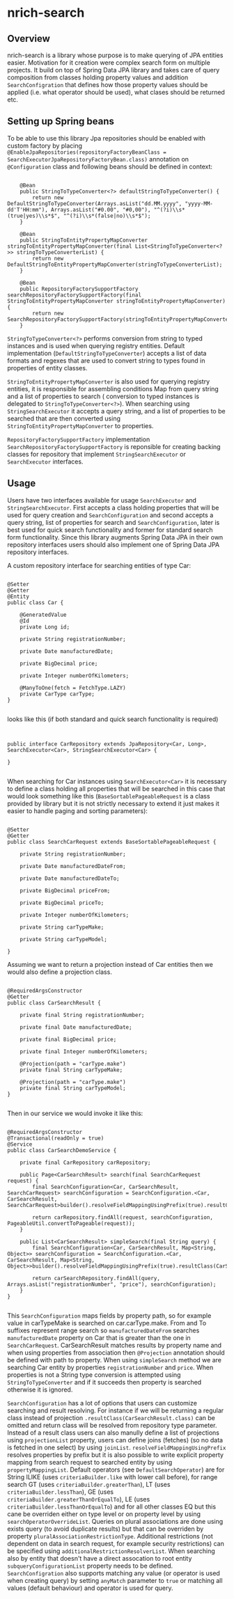 # nrich-search

## Overview

nrich-search is a library whose purpose is to make querying of JPA entities easier. Motivation for it creation were complex search form
on multiple projects. It build on top of Spring Data JPA library and takes care of query composition from classes holding property values
and addition `SearchConfigration` that defines how those property values should be applied (i.e. what operator should be used), what clases should
be returned etc.   
 

## Setting up Spring beans

To be able to use this library Jpa repositories should be enabled with custom factory by placing `@EnableJpaRepositories(repositoryFactoryBeanClass = SearchExecutorJpaRepositoryFactoryBean.class)` annotation
on `@Configuration` class and following beans should be defined in context:

```

    @Bean
    public StringToTypeConverter<?> defaultStringToTypeConverter() {
        return new DefaultStringToTypeConverter(Arrays.asList("dd.MM.yyyy", "yyyy-MM-dd'T'HH:mm"), Arrays.asList("#0.00", "#0,00"), "^(?i)\\s*(true|yes)\\s*$", "^(?i)\\s*(false|no)\\s*$");
    }

    @Bean
    public StringToEntityPropertyMapConverter stringToEntityPropertyMapConverter(final List<StringToTypeConverter<?>> stringToTypeConverterList) {
        return new DefaultStringToEntityPropertyMapConverter(stringToTypeConverterList);
    }

    @Bean
    public RepositoryFactorySupportFactory searchRepositoryFactorySupportFactory(final StringToEntityPropertyMapConverter stringToEntityPropertyMapConverter) {
        return new SearchRepositoryFactorySupportFactory(stringToEntityPropertyMapConverter);
    }

```
`StringToTypeConverter<?>` performs conversion from string to typed instances and is used when querying registry entities. Default implementation (`DefaultStringToTypeConverter`)
accepts a list of data formats and regexes that are used to convert string to types found in properties of entity classes.

`StringToEntityPropertyMapConverter` is also used for querying registry entities, it is responsible for assembling conditions Map from query string and a list of properties to search (
conversion to typed instances is delegated to `StringToTypeConverter<?>`). When searching using `StringSearchExecutor` it accepts a query string, and a list of properties to be searched that
are then converted using  `StringToEntityPropertyMapConverter` to properties.

`RepositoryFactorySupportFactory` implementation `SearchRepositoryFactorySupportFactory` is reponsible for creating backing classes for repository that implement `StringSearchExecutor` or 
`SearchExecutor` interfaces.  

## Usage

Users have two interfaces available for usage `SearchExecutor` and `StringSearchExecutor`. First accepts a class holding properties that will be used for query creation and `SearchConfiguration` and
second accepts a query string, list of properties for search and `SearchConfiguration`, later is best used for quick search functionality and former for standard search form functionality.
Since this library augments Spring Data JPA in their own repository interfaces users should also implement one of Spring Data JPA repository interfaces.

A custom repository interface for searching entities of type Car:

```

@Setter
@Getter
@Entity
public class Car {

    @GeneratedValue
    @Id
    private Long id;

    private String registrationNumber;

    private Date manufacturedDate;

    private BigDecimal price;

    private Integer numberOfKilometers;

    @ManyToOne(fetch = FetchType.LAZY)
    private CarType carType;
}


```

looks like this (if both standard and quick search functionality is required) 

```


public interface CarRepository extends JpaRepository<Car, Long>, SearchExecutor<Car>, StringSearchExecutor<Car> {

}


```  

When searching for Car instances using `SearchExecutor<Car>` it is necessary to define a class holding all properties that will be searched in this case that would look something like this 
(`BaseSortablePageableRequest` is a class provided by library but it is not strictly necessary to extend it just makes it easier to handle paging and sorting parameters):

```

@Setter
@Getter
public class SearchCarRequest extends BaseSortablePageableRequest {

    private String registrationNumber;

    private Date manufacturedDateFrom;

    private Date manufacturedDateTo;

    private BigDecimal priceFrom;

    private BigDecimal priceTo;

    private Integer numberOfKilometers;

    private String carTypeMake;

    private String carTypeModel;

}

```

Assuming we want to return a projection instead of Car entities then we would also define a projection class.



```

@RequiredArgsConstructor
@Getter
public class CarSearchResult {

    private final String registrationNumber;

    private final Date manufacturedDate;

    private final BigDecimal price;

    private final Integer numberOfKilometers;

    @Projection(path = "carType.make")
    private final String carTypeMake;

    @Projection(path = "carType.make")
    private final String carTypeModel;
}


```

Then in our service we would invoke it like this:


```

@RequiredArgsConstructor
@Transactional(readOnly = true)
@Service
public class CarSearchDemoService {

    private final CarRepository carRepository;

    public Page<CarSearchResult> search(final SearchCarRequest request) {
        final SearchConfiguration<Car, CarSearchResult, SearchCarRequest> searchConfiguration = SearchConfiguration.<Car, CarSearchResult, SearchCarRequest>builder().resolveFieldMappingUsingPrefix(true).resultClass(CarSearchResult.class).build();

        return carRepository.findAll(request, searchConfiguration, PageableUtil.convertToPageable(request));
    }

    public List<CarSearchResult> simpleSearch(final String query) {
        final SearchConfiguration<Car, CarSearchResult, Map<String, Object>> searchConfiguration = SearchConfiguration.<Car, CarSearchResult, Map<String, Object>>builder().resolveFieldMappingUsingPrefix(true).resultClass(CarSearchResult.class).build();

        return carSearchRepository.findAll(query, Arrays.asList("registrationNumber", "price"), searchConfiguration);
    }
}


```

This `SearchConfiguration` maps fields by property path, so for example value in carTypeMake is searched on car.carType.make. 
From and To suffixes represent range search so `manufacturedDateFrom` searches `manufacturedDate` property on Car that is greater than the one
in `SearchCarRequest`. CarSearchResult matches results by property name and when using properties from association then
`@Projection` annotation should be defined with path to property.
When using `simpleSearch` method we are searching Car entity by properties `registrationNumber` and `price`. When properties is not a String type
conversion is attempted using `StringToTypeConverter` and if it succeeds then property is searched otherwise it is ignored.

`SearchConfiguration` has a lot of options that users can customize searching and result resolving. For instance if we will be returning a regular class instead of 
projection `.resultClass(CarSearchResult.class)` can be omitted and return class will be resolved from repository type parameter.
Instead of a result class users can also manully define a list of projections using `projectionList` property, users can define joins (fetches) (so no data is fetched in one select) 
by using `joinList`. `resolveFieldMappingUsingPrefix` resolves properties by prefix but it is also possible to write explicit property mapping from search request to searched entity by using
`propertyMappingList`. Default operators (see `DefaultSearchOperator`) are for String ILIKE (uses `criteriaBuilder.like` with lower call before), for range search GT (uses `criteriaBuilder.greaterThan`), LT (uses `criteriaBuilder.lessThan`), GE (uses `criteriaBuilder.greaterThanOrEqualTo`), LE (uses `criteriaBuilder.lessThanOrEqualTo`) and for all other classes EQ but this cane be overriden
either on type level or on property level by using `searchOperatorOverrideList`.  Queries on plural associations are done using exists query (to avoid duplicate results) but that can be overriden
by property `pluralAssociationRestrictionType`.  Additional restrictions (not dependent on data in search request, for example security restrictions) can be specified using `additionalRestrictionResolverList`.
When searching also by entity that doesn't have a direct assocation to root entity `subqueryConfigurationList` property needs to be defined.
`SearchConfigration` also supports matching any value (or operator is used when creating query) by setting `anyMatch` parameter to `true` or matching all values (default behaviour) and operator is used for query. 
